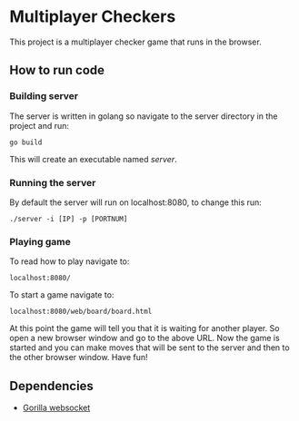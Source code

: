 # Multiplayer Checkers
This project is a multiplayer checker game that runs in the browser.

## How to run code
### Building server
The server is written in golang so navigate to the server directory in the project and run:
```
go build
```
This will create an executable named *server*.

### Running the server
By default the server will run on localhost:8080, to change this run:
```
./server -i [IP] -p [PORTNUM]
```

### Playing game
To read how to play navigate to:
```
localhost:8080/
```
To start a game navigate to:
```
localhost:8080/web/board/board.html
```
At this point the game will tell you that it is waiting for another player. So open a new browser 
window and go to the above URL. Now the game is started and you can make moves that
will be sent to the server and then to the other browser window. Have fun!

## Dependencies
* [Gorilla websocket](https://github.com/gorilla/websocket)
